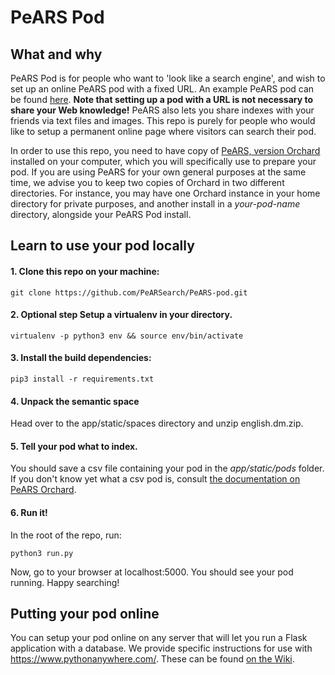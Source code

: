 # PeARS Pod

## What and why

PeARS Pod is for people who want to 'look like a search engine', and wish to set up an online PeARS pod with a fixed URL. An example PeARS pod can be found [here](http://www.openmeaning.org/pod0/). **Note that setting up a pod with a URL is not necessary to share your Web knowledge!** PeARS also lets you share indexes with your friends via text files and images. This repo is purely for people who would like to setup a permanent online page where visitors can search their pod.

In order to use this repo, you need to have copy of [PeARS, version Orchard](https://github.com/PeARSearch/PeARS-orchard) installed on your computer, which you will specifically use to prepare your pod. If you are using PeARS for your own general purposes at the same time, we advise you to keep two copies of Orchard in two different directories. For instance, you may have one Orchard instance in your home directory for private purposes, and another install in a *your-pod-name* directory, alongside your PeARS Pod install.


## Learn to use your pod locally

#### 1. Clone this repo on your machine:

    git clone https://github.com/PeARSearch/PeARS-pod.git

#### 2. Optional step Setup a virtualenv in your directory.

    virtualenv -p python3 env && source env/bin/activate

#### 3. Install the build dependencies:

    pip3 install -r requirements.txt

#### 4. Unpack the semantic space

Head over to the app/static/spaces directory and unzip english.dm.zip.

#### 5. Tell your pod what to index.

You should save a csv file containing your pod in the *app/static/pods* folder. If you don't know yet what a csv pod is, consult <a href="https://pearsearch.org/faq.html#newpods">the documentation on PeARS Orchard</a>.

#### 6. Run it!

In the root of the repo, run:

    python3 run.py

Now, go to your browser at localhost:5000. You should see your pod running. Happy searching!

## Putting your pod online

You can setup your pod online on any server that will let you run a Flask application with a database. We provide specific instructions for use with <a href="https://www.pythonanywhere.com/">https://www.pythonanywhere.com/</a>. These can be found [on the Wiki](https://github.com/PeARSearch/PeARS-pod/wiki/Deploying-a-PeARS-pod-on-PythonAnywhere).
